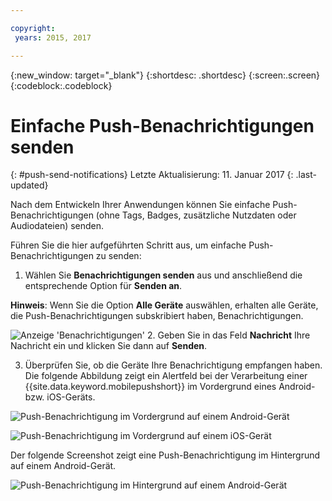 ```yaml
---

copyright:
 years: 2015, 2017

---
```


{:new_window: target="_blank"}
{:shortdesc: .shortdesc}
{:screen:.screen}
{:codeblock:.codeblock}

# Einfache Push-Benachrichtigungen senden
{: #push-send-notifications}
Letzte Aktualisierung: 11. Januar 2017
{: .last-updated}

Nach dem Entwickeln Ihrer Anwendungen können Sie einfache Push-Benachrichtigungen (ohne Tags, Badges, zusätzliche Nutzdaten oder Audiodateien) senden.

Führen Sie die hier aufgeführten Schritt aus, um einfache Push-Benachrichtigungen zu senden:

1. Wählen Sie **Benachrichtigungen senden** aus und anschließend die entsprechende Option für **Senden an**. 

**Hinweis**: Wenn Sie die Option **Alle Geräte** auswählen, erhalten alle Geräte, die Push-Benachrichtigungen subskribiert haben, Benachrichtigungen.

![Anzeige 'Benachrichtigungen'](images/tag_notification.jpg)
2. Geben Sie in das Feld **Nachricht** Ihre Nachricht ein und klicken Sie dann auf **Senden**.

3. Überprüfen Sie, ob die Geräte Ihre Benachrichtigung empfangen haben. Die folgende Abbildung zeigt ein Alertfeld bei der Verarbeitung einer {{site.data.keyword.mobilepushshort}} im Vordergrund eines Android- bzw. iOS-Geräts.

![Push-Benachrichtigung im Vordergrund auf einem Android-Gerät](images/Android_Screenshot.jpg)

![Push-Benachrichtigung im Vordergrund auf einem iOS-Gerät](images/iOS_Screenshot.jpg)

Der folgende Screenshot zeigt eine Push-Benachrichtigung im Hintergrund auf einem Android-Gerät.

![Push-Benachrichtigung im Hintergrund auf einem Android-Gerät](images/background.jpg)
